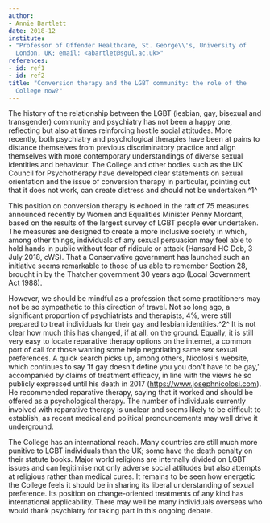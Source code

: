 ```yaml
---
author:
- Annie Bartlett
date: 2018-12
institute:
- "Professor of Offender Healthcare, St. George\\'s, University of
  London, UK; email: <abartlet@sgul.ac.uk>"
references:
- id: ref1
- id: ref2
title: "Conversion therapy and the LGBT community: the role of the
  College now?"
---
```


The history of the relationship between the LGBT (lesbian, gay, bisexual
and transgender) community and psychiatry has not been a happy one,
reflecting but also at times reinforcing hostile social attitudes. More
recently, both psychiatry and psychological therapies have been at pains
to distance themselves from previous discriminatory practice and align
themselves with more contemporary understandings of diverse sexual
identities and behaviour. The College and other bodies such as the UK
Council for Psychotherapy have developed clear statements on sexual
orientation and the issue of conversion therapy in particular, pointing
out that it does not work, can create distress and should not be
undertaken.^1^

This position on conversion therapy is echoed in the raft of 75 measures
announced recently by Women and Equalities Minister Penny Mordant, based
on the results of the largest survey of LGBT people ever undertaken. The
measures are designed to create a more inclusive society in which, among
other things, individuals of any sexual persuasion may feel able to hold
hands in public without fear of ridicule or attack (Hansard HC Deb, 3
July 2018, cWS). That a Conservative government has launched such an
initiative seems remarkable to those of us able to remember Section 28,
brought in by the Thatcher government 30 years ago (Local Government Act
1988).

However, we should be mindful as a profession that some practitioners
may not be so sympathetic to this direction of travel. Not so long ago,
a significant proportion of psychiatrists and therapists, 4%, were still
prepared to treat individuals for their gay and lesbian identities.^2^
It is not clear how much this has changed, if at all, on the ground.
Equally, it is still very easy to locate reparative therapy options on
the internet, a common port of call for those wanting some help
negotiating same sex sexual preferences. A quick search picks up, among
others, Nicolosi\'s website, which continues to say 'If gay doesn\'t
define you you don\'t have to be gay,' accompanied by claims of
treatment efficacy, in line with the views he so publicly expressed
until his death in 2017 (<https://www.josephnicolosi.com>). He
recommended reparative therapy, saying that it worked and should be
offered as a psychological therapy. The number of individuals currently
involved with reparative therapy is unclear and seems likely to be
difficult to establish, as recent medical and political pronouncements
may well drive it underground.

The College has an international reach. Many countries are still much
more punitive to LGBT individuals than the UK; some have the death
penalty on their statute books. Major world religions are internally
divided on LGBT issues and can legitimise not only adverse social
attitudes but also attempts at religious rather than medical cures. It
remains to be seen how energetic the College feels it should be in
sharing its liberal understanding of sexual preference. Its position on
change-oriented treatments of any kind has international applicability.
There may well be many individuals overseas who would thank psychiatry
for taking part in this ongoing debate.

